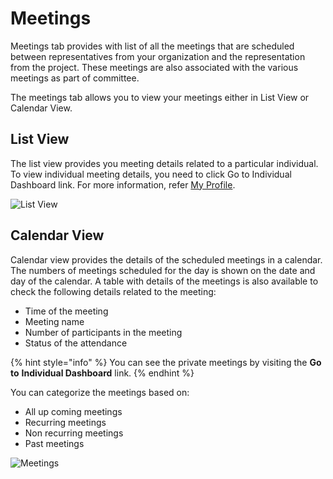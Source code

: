 # Meetings

Meetings tab provides with list of all the meetings that are scheduled between representatives from your organization and the representation from the project. These meetings are also associated with the various meetings as part of committee.&#x20;

The meetings tab allows you to view your meetings either in List View or Calendar View.&#x20;

## List View

The list view provides you meeting details related to a particular individual. To view individual meeting details, you need to click Go to Individual Dashboard link. For more information, refer [My Profile](https://docs.linuxfoundation.org/lfx/my-profile). &#x20;

![List View](https://files.gitbook.com/v0/b/gitbook-28427.appspot.com/o/assets%2F-MgAESFs0H7zYsmTgcOZ%2F-MjSlxVv016wpsPyiK0I%2F-MjSnBYs3gPLMH0Kl3f2%2FList\_View.png?alt=media\&token=4cb3f88c-daf4-4247-b247-8daee31faad1)

## Calendar View

Calendar view provides the details of the scheduled meetings in a calendar. The numbers of meetings scheduled for the day is shown on the date and day of the calendar.  A table with details of the meetings is also available to check the following details related to the meeting:

* Time of the meeting&#x20;
* Meeting name&#x20;
* Number of participants in the meeting&#x20;
* Status of the attendance&#x20;

{% hint style="info" %}
You can see the private meetings by visiting the **Go to** **Individual Dashboard** link. &#x20;
{% endhint %}

You can categorize the meetings based on:

* All up coming meetings&#x20;
* Recurring meetings&#x20;
* Non recurring meetings&#x20;
* Past meetings&#x20;

![Meetings](https://files.gitbook.com/v0/b/gitbook-28427.appspot.com/o/assets%2F-MgAESFs0H7zYsmTgcOZ%2F-Mi6ytUfeOo5mbdbbW4l%2F-Mi71d-8BO6t1l7p0g\_g%2FMeetings.png?alt=media\&token=1a00d909-097f-4703-a8af-29207b57a657)

